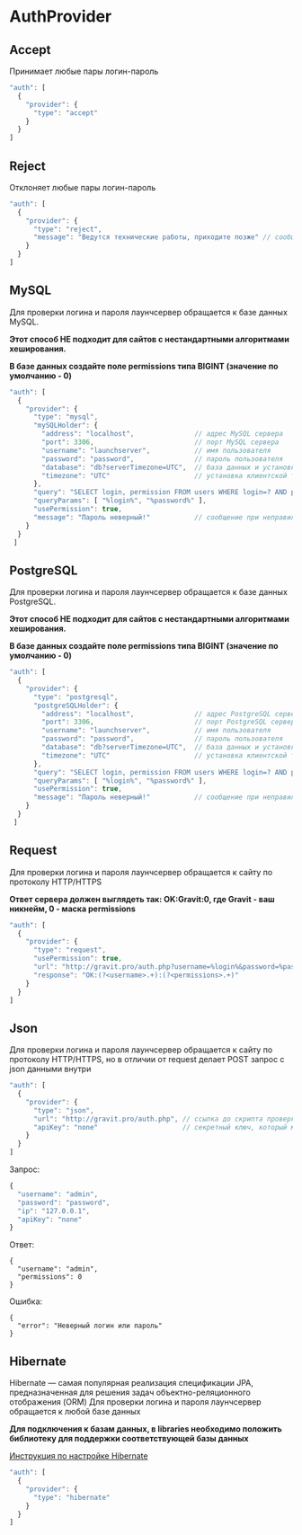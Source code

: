 # AuthProvider

## Accept

Принимает любые пары логин-пароль

```javascript
"auth": [
  {
    "provider": {
      "type": "accept"
    }
  }
]
```

## Reject

Отклоняет любые пары логин-пароль

```javascript
"auth": [
  {
    "provider": {
      "type": "reject",
      "message": "Ведутся технические работы, приходите позже" // сообщение при авторизации
    }
  }
]
```

## MySQL

Для проверки логина и пароля лаунчсервер обращается к базе данных MySQL. 

**Этот способ НЕ подходит для сайтов с нестандартными алгоритмами хеширования.** 

**В базе данных создайте поле permissions типа BIGINT \(значение по умолчанию - 0\)**

```javascript
"auth": [
  {
    "provider": {
      "type": "mysql",
      "mySQLHolder": {
        "address": "localhost",               // адрес MySQL сервера
        "port": 3306,                         // порт MySQL сервера
        "username": "launchserver",           // имя пользователя
        "password": "password",               // пароль пользователя
        "database": "db?serverTimezone=UTC",  // база данных и установка серверной таймзоны
        "timezone": "UTC"                     // установка клиентской таймзоны
      },
      "query": "SELECT login, permission FROM users WHERE login=? AND password=MD5(?) LIMIT 1", // sql запрос
      "queryParams": [ "%login%", "%password%" ],                                               // параметры sql запроса
      "usePermission": true,
      "message": "Пароль неверный!"           // сообщение при неправильном пароле
    }
  }
 ]
```

## PostgreSQL

Для проверки логина и пароля лаунчсервер обращается к базе данных PostgreSQL.

**Этот способ НЕ подходит для сайтов с нестандартными алгоритмами хеширования.**

**В базе данных создайте поле permissions типа BIGINT \(значение по умолчанию - 0\)**

```javascript
"auth": [
  {
    "provider": {
      "type": "postgresql",
      "postgreSQLHolder": {
        "address": "localhost",               // адрес PostgreSQL сервера
        "port": 3306,                         // порт PostgreSQL сервера
        "username": "launchserver",           // имя пользователя
        "password": "password",               // пароль пользователя
        "database": "db?serverTimezone=UTC",  // база данных и установка серверной таймзоны
        "timezone": "UTC"                     // установка клиентской таймзоны
      },
      "query": "SELECT login, permission FROM users WHERE login=? AND password=MD5(?) LIMIT 1", // sql запрос
      "queryParams": [ "%login%", "%password%" ],                                               // параметры sql запроса
      "usePermission": true,
      "message": "Пароль неверный!"           // сообщение при неправильном пароле
    }
  }
 ]
```

## Request

Для проверки логина и пароля лаунчсервер обращается к сайту по протоколу HTTP/HTTPS 

**Ответ сервера должен выглядеть так: OK:Gravit:0, где Gravit - ваш никнейм, 0 - маска permissions**

```javascript
"auth": [
  {
    "provider": {
      "type": "request",
      "usePermission": true,
      "url": "http://gravit.pro/auth.php?username=%login%&password=%password%&ip=%ip%",
      "response": "OK:(?<username>.+):(?<permissions>.+)"
    }
  }
]
```

## Json

Для проверки логина и пароля лаунчсервер обращается к сайту по протоколу HTTP/HTTPS, но в отличии от request делает POST запрос с json данными внутри

```javascript
"auth": [
  {
    "provider": {
      "type": "json",
      "url": "http://gravit.pro/auth.php", // ссылка до скрипта проверки логина-пароля
      "apiKey": "none"                     // секретный ключ, который может проверятся в скрипте, для безопасности
    }
  }
]
```

Запрос:

```javascript
{
  "username": "admin",
  "password": "password",
  "ip": "127.0.0.1",
  "apiKey": "none"
}
```

Ответ:

```text
{
  "username": "admin",
  "permissions": 0
}
```

Ошибка:

```text
{
  "error": "Неверный логин или пароль"
}
```

## Hibernate

Hibernate — самая популярная реализация спецификации JPA, предназначенная для решения задач объектно-реляционного отображения \(ORM\) Для проверки логина и пароля лаунчсервер обращается к любой базе данных 

**Для подключения к базам данных, в libraries необходимо положить библиотеку для поддержки соответствующей базы данных** 

[Инструкция по настройке Hibernate](untitled-2.md)

```javascript
"auth": [
  {
    "provider": {
      "type": "hibernate"
    }
  }
]
```

